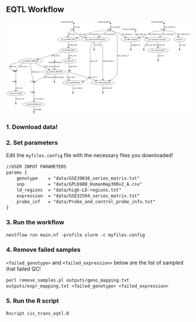 ## EQTL Workflow

<p align="center">
    <img width="1200" src="nf-eqtl.png">
</p>

### 1. Download data!
### 2. Set parameters
Edit the `myfiles.config` file with the necessary files you downloaded!
```console
//USER INPUT PARAMETERS
params {
    genotype    = "data/GSE39036_series_matrix.txt"
    snp         = "data/GPL6980_HumanHap300v2_A.csv"
    ld_regions  = "data/high-LD-regions.txt"
    expression  = "data/GSE32504_series_matrix.txt"
    probe_inf   = "data/Probe_and_control_probe_info.txt"
}
```

### 3. Run the workflow
```console
nextflow run main.nf -profile slurm -c myfiles.config
```

### 4. Remove failed samples
`<failed_genotype>` and  `<failed_expression>` below are the list of sampled that failed QC! 
```console
perl remove_samples.pl outputs/geno_mapping.txt outputs/expr_mapping.txt <failed_genotype> <failed_expression>
```

### 5. Run the R script
```console
Rscript cis_trans_eqtl.R
```

